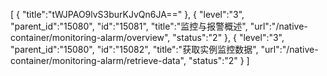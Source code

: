 [
	{
		"title":"tWJPAO9lvS3burKJvQn6JA=="
	},
	{
		"level":"3",
		"parent_id":"15080",
		"id":"15081",
		"title":"监控与报警概述",
		"url":"/native-container/monitoring-alarm/overview",
		"status":"2"
	},
	{
		"level":"3",
		"parent_id":"15080",
		"id":"15082",
		"title":"获取实例监控数据",
		"url":"/native-container/monitoring-alarm/retrieve-data",
		"status":"2"
	}
]
